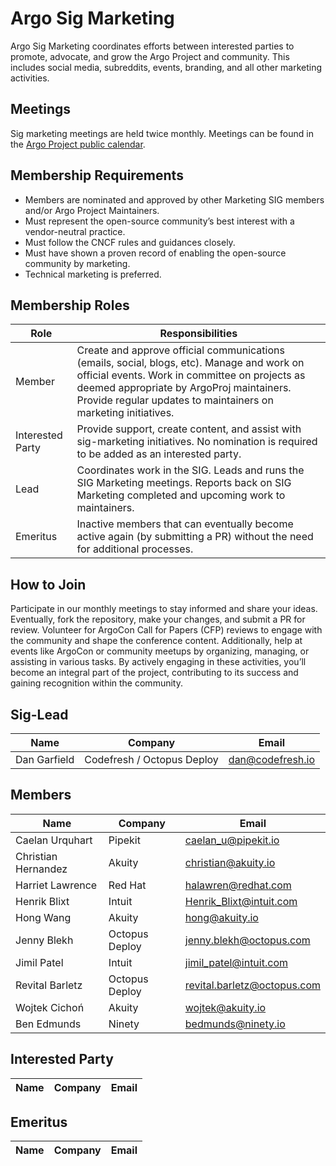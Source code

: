 # Argo Sig Marketing

Argo Sig Marketing coordinates efforts between interested parties to promote, advocate, and grow the Argo Project and community. This includes social media, subreddits, events, branding, and all other marketing activities.

## Meetings
Sig marketing meetings are held twice monthly. Meetings can be found in the [Argo Project public calendar](https://calendar.google.com/calendar/embed?src=argoproj%40gmail.com&ctz=America%2FDenver).

## Membership Requirements 
- Members are nominated and approved by other Marketing SIG members and/or Argo Project Maintainers. 
- Must represent the open-source community’s best interest with a vendor-neutral practice.
- Must follow the CNCF rules and guidances closely.
- Must have shown a proven record of enabling the open-source community by marketing.
- Technical marketing is preferred.

## Membership Roles
| Role | Responsibilities | 
|-------------------|------------------------------------------------------|
| Member | Create and approve official communications (emails, social, blogs, etc). Manage and work on official events. Work in committee on projects as deemed appropriate by ArgoProj maintainers. Provide regular updates to maintainers on marketing initiatives. |
| Interested Party | Provide support, create content, and assist with sig-marketing initiatives. No nomination is required to be added as an interested party. |
| Lead | Coordinates work in the SIG. Leads and runs the SIG Marketing meetings. Reports back on SIG Marketing completed and upcoming work to maintainers. |
| Emeritus | Inactive members that can eventually become active again (by submitting a PR) without the need for additional processes.

## How to Join
Participate in our monthly meetings to stay informed and share your ideas. Eventually, fork the repository, make your changes, and submit a PR for review. Volunteer for ArgoCon Call for Papers (CFP) reviews to engage with the community and shape the conference content. Additionally, help at events like ArgoCon or community meetups by organizing, managing, or assisting in various tasks. By actively engaging in these activities, you’ll become an integral part of the project, contributing to its success and gaining recognition within the community.

## Sig-Lead
| Name | Company | Email |
|--------------------------|-------------|---------------------|
| Dan Garfield | Codefresh / Octopus Deploy | dan@codefresh.io |

## Members
| Name | Company | Email |
|--------------------------|-------------|---------------------|
| Caelan Urquhart | Pipekit | caelan_u@pipekit.io |
| Christian Hernandez | Akuity | christian@akuity.io  |
| Harriet Lawrence | Red Hat | halawren@redhat.com |
| Henrik Blixt | Intuit | Henrik_Blixt@intuit.com  |
| Hong Wang | Akuity | hong@akuity.io  |
| Jenny Blekh | Octopus Deploy | jenny.blekh@octopus.com |
| Jimil Patel | Intuit | jimil_patel@intuit.com |
| Revital Barletz | Octopus Deploy | revital.barletz@octopus.com  |
| Wojtek Cichoń | Akuity | wojtek@akuity.io  |
| Ben Edmunds | Ninety | bedmunds@ninety.io  |

## Interested Party
| Name | Company | Email |
|--------------------------|-------------|---------------------|

## Emeritus
| Name | Company | Email |
|--------------------------|-------------|---------------------|
